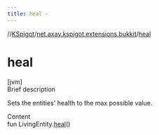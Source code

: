 ```yaml
---
title: heal -
---
```

//[KSpigot](../index.md)/[net.axay.kspigot.extensions.bukkit](index.md)/[heal](heal.md)



# heal  
[jvm]  
Brief description  


Sets the entities' health to the max possible value.

  
Content  
fun LivingEntity.[heal](heal.md)()  



